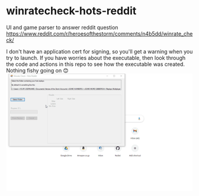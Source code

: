 # winratecheck-hots-reddit
 UI and game parser to answer reddit question https://www.reddit.com/r/heroesofthestorm/comments/n4b5dd/winrate_check/

I don't have an application cert for signing, so you'll get a warning when you try to launch. If you have worries about the executable, then look through the code and actions in this repo to see how the executable was created. Nothing fishy going on 😊
![Alt Text](https://github.com/jwfergus/winratecheck-hots-reddit/blob/main/winratecheck-hots-reddit.gif)